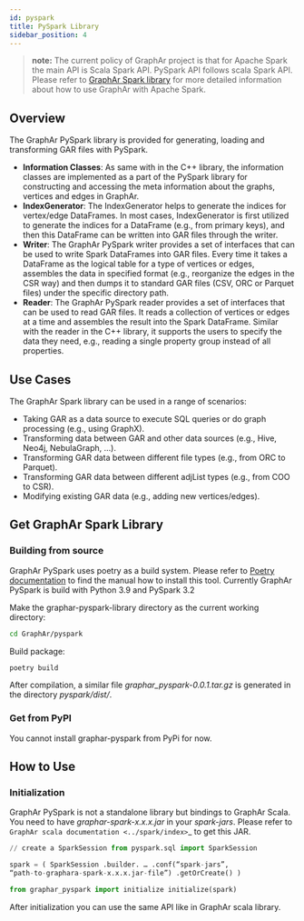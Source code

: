 ```yaml
---
id: pyspark
title: PySpark Library
sidebar_position: 4
---
```



> **note:** The current policy of GraphAr project is that for Apache Spark
> the main API is Scala Spark API. PySpark API follows scala Spark API.
> Please refer to [GraphAr Spark library](../spark/spark.md)
> for more detailed information about how to use GraphAr with Apache
> Spark.

## Overview

The GraphAr PySpark library is provided for generating, loading and
transforming GAR files with PySpark.

- **Information Classes**: As same with in the C++ library, the
  information classes are implemented as a part of the PySpark library
  for constructing and accessing the meta information about the graphs,
  vertices and edges in GraphAr.
- **IndexGenerator**: The IndexGenerator helps to generate the indices
  for vertex/edge DataFrames. In most cases, IndexGenerator is first
  utilized to generate the indices for a DataFrame (e.g., from primary
  keys), and then this DataFrame can be written into GAR files through
  the writer.
- **Writer**: The GraphAr PySpark writer provides a set of interfaces
  that can be used to write Spark DataFrames into GAR files. Every time
  it takes a DataFrame as the logical table for a type of vertices or
  edges, assembles the data in specified format (e.g., reorganize the
  edges in the CSR way) and then dumps it to standard GAR files (CSV,
  ORC or Parquet files) under the specific directory path.
- **Reader**: The GraphAr PySpark reader provides a set of interfaces
  that can be used to read GAR files. It reads a collection of vertices
  or edges at a time and assembles the result into the Spark DataFrame.
  Similar with the reader in the C++ library, it supports the users to
  specify the data they need, e.g., reading a single property group
  instead of all properties.

## Use Cases

The GraphAr Spark library can be used in a range of scenarios:

- Taking GAR as a data source to execute SQL queries or do graph
  processing (e.g., using GraphX).
- Transforming data between GAR and other data sources (e.g., Hive,
  Neo4j, NebulaGraph, …).
- Transforming GAR data between different file types (e.g., from ORC to
  Parquet).
- Transforming GAR data between different adjList types (e.g., from COO
  to CSR).
- Modifying existing GAR data (e.g., adding new vertices/edges).

## Get GraphAr Spark Library

### Building from source

GraphAr PySpark uses poetry as a build system. Please refer to
[Poetry documentation](https://python-poetry.org/docs/#installation)
to find the manual how to install this tool. Currently GraphAr PySpark
is build with Python 3.9 and PySpark 3.2


Make the graphar-pyspark-library directory as the current working
directory:

```bash
cd GraphAr/pyspark
```

Build package:


```bash
poetry build
```

After compilation, a similar file *graphar_pyspark-0.0.1.tar.gz* is
generated in the directory *pyspark/dist/*.

### Get from PyPI

You cannot install graphar-pyspark from PyPi for now.


## How to Use

### Initialization

GraphAr PySpark is not a standalone library but bindings to GraphAr
Scala. You need to have *graphar-spark-x.x.x.jar* in your *spark-jars*.
Please refer to `GraphAr scala documentation <../spark/index>`\_ to get
this JAR.


```python
// create a SparkSession from pyspark.sql import SparkSession

spark = ( SparkSession .builder. … .conf(“spark-jars”,
“path-to-graphara-spark-x.x.x.jar-file”) .getOrCreate() )

from graphar_pyspark import initialize initialize(spark)
```

After initialization you can use the same API like in GraphAr scala
library.
